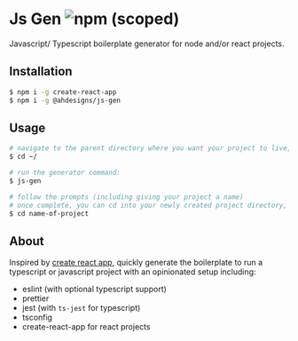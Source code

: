 # Js Gen ![npm (scoped)](https://img.shields.io/npm/v/@ahdesigns/js-gen)

Javascript/ Typescript boilerplate generator for node and/or react projects.

## Installation
```bash
$ npm i -g create-react-app
$ npm i -g @ahdesigns/js-gen
```

## Usage
```bash
# navigate to the parent directory where you want your project to live, e.g:
$ cd ~/

# run the generator command:
$ js-gen

# follow the prompts (including giving your project a name)
# once complete, you can cd into your newly created project directory, e.g:
$ cd name-of-project
```

## About

Inspired by [create react app](https://github.com/facebook/create-react-app), quickly generate the boilerplate to run a typescript or javascript project with an opinionated setup including:
- eslint (with optional typescript support)
- prettier
- jest (with `ts-jest` for typescript)
- tsconfig
- create-react-app for react projects
